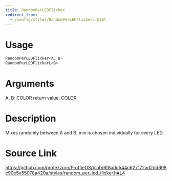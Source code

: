 ```yaml
---
title: RandomPerLEDFlicker
redirect_from:
  - /config/styles/RandomPerLEDFlickerL.html
---
```


# Usage
```cpp
RandomPerLEDFlicker<A, B>
RandomPerLEDFlickerL<B>
```

# Arguments
A, B: COLOR
return value: COLOR

# Description
Mixes randomly between A and B.
mix is chosen individually for every LED.

# Source Link
https://github.com/profezzorn/ProffieOS/blob/6f8add544c627172ad2dd698c90e5e55078a420a/styles/random_per_led_flicker.h#L4
